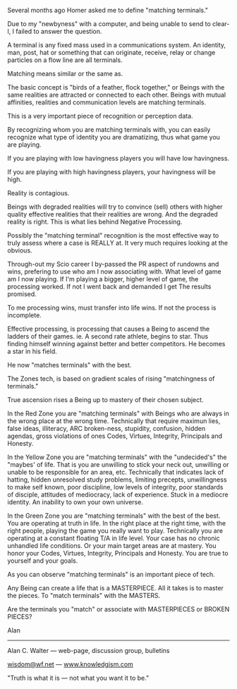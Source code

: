 
Several months ago Homer asked me to define "matching terminals."

Due to my "newbyness" with a computer, and being unable to send
to clear-l, I failed to answer the question.

A terminal is any fixed mass used in a communications system.  An
identity, man, post, hat or something that can originate, receive,
relay or change particles on a flow line are all terminals.

Matching means similar or the same as.

The basic concept is "birds of a feather, flock together," or
Beings with the same realities are attracted or connected to each
other.  Beings with mutual affinities, realities and communication
levels are matching terminals.

This is a very important piece of recognition or perception data.

By recognizing whom you are matching terminals with, you can
easily recognize what type of identity you are dramatizing, thus what
game you are playing.

If you are playing with low havingness players you will have low
havingness.

If you are playing with high havingness players, your havingness
will be high.

Reality is contagious.

Beings with degraded realities will try to convince (sell) others
with higher quality effective realities that their realities are
wrong.  And the degraded reality is right.  This is what lies behind
Negative Processing.

Possibly the "matching terminal" recognition is the most
effective way to truly assess where a case is REALLY at.  It very much
requires looking at the obvious.

Through-out my Scio career I by-passed the PR aspect of rundowns
and wins, prefering to use who am I now associating with.  What level
of game am I now playing.  If I'm playing a bigger, higher level of
game, the processing worked.  If not I went back and demanded I get
The results promised.

To me processing wins, must transfer into life wins.  If not the
process is incomplete.

Effective processing, is processing that causes a Being to ascend
the ladders of their games.  ie.  A second rate athlete, begins to
star.  Thus finding himself winning against better and better
competitors.  He becomes a star in his field.

He now "matches terminals" with the best.

The Zones tech, is based on gradient scales of rising
"matchingness of terminals."

True ascension rises a Being up to mastery of their chosen
subject.

In the Red Zone you are "matching terminals" with Beings who are
always in the wrong place at the wrong time.  Technically that require
maximun lies, false ideas, illiteracy, ARC broken-ness, stupidity,
confusion, hidden agendas, gross violations of ones Codes, Virtues,
Integrity, Principals and Honesty.

In the Yellow Zone you are "matching terminals" with the
"undecided's" the "maybes' of life.  That is you are unwilling to
stick your neck out, unwilling or unable to be responsible for an
area, etc.  Technically that indicates lack of hatting, hidden
unresolved study problems, limiting precepts, unwillingness to make
self known, poor discipline, low levels of integrity, poor standards
of disciple, attitudes of mediocracy, lack of experience.  Stuck in a
mediocre identity.  An inability to own your own universe.

In the Green Zone you are "matching terminals" with the best of
the best.  You are operating at truth in life.  In the right place at
the right time, with the right people, playing the game you really
want to play.  Technically you are operating at a constant floating
T/A in life level.  Your case has no chronic unhandled life
conditions.  Or your main target areas are at mastery.  You honor your
Codes, Virtues, Integrity, Principals and Honesty.  You are true to
yourself and your goals.

As you can observe "matching terminals" is an important piece of
tech.

Any Being can create a life that is a MASTERPIECE.  All it takes
is to master the pieces.  To "match terminals" with the MASTERS.

Are the terminals you "match" or associate with MASTERPIECES or
BROKEN PIECES?

Alan

---

Alan C. Walter — web-page, discussion group, bulletins

wisdom@wf.net — www.knowledgism.com

"Truth is what it is — not what you want it to be."
